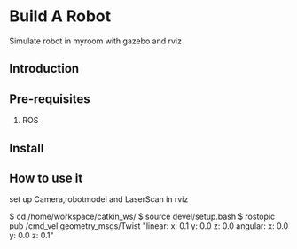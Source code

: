 # Build A Robot
Simulate robot in myroom with gazebo and rviz

## Introduction



## Pre-requisites
1. ROS

## Install


## How to use it
set up Camera,robotmodel and LaserScan in rviz

$ cd /home/workspace/catkin_ws/
$ source devel/setup.bash
$ rostopic pub /cmd_vel geometry_msgs/Twist  "linear:
  x: 0.1
  y: 0.0
  z: 0.0
angular:
  x: 0.0
  y: 0.0
  z: 0.1" 

